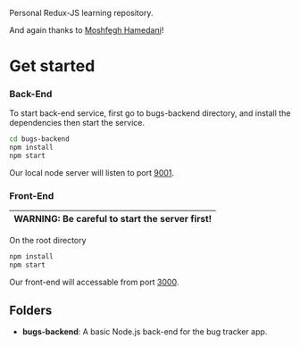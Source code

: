 Personal Redux-JS learning repository.

And again thanks to [Moshfegh Hamedani](https://codewithmosh.com/ "Code With Mosh")!

# Get started
### Back-End
To start back-end service, first go to bugs-backend directory,
and install the dependencies then start the service.

```bash
cd bugs-backend
npm install
npm start
```
Our local node server will listen to port [9001](http://localhost:9001/api/bugs "http://localhost:9001/api/bugs").

### Front-End
| WARNING: Be careful to start the server first! |
| --- |

On the root directory
```bash
npm install
npm start
```
Our front-end will accessable from port [3000](http://localhost:3000 "http://localhost:3000").


## Folders
- **bugs-backend**: A basic Node.js back-end for the bug tracker app.
